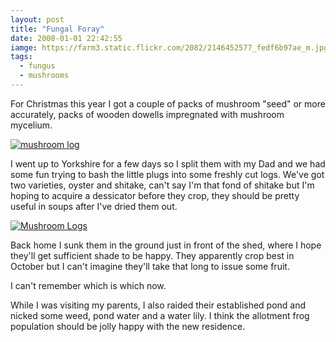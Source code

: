 ```yaml
---
layout: post
title: "Fungal Foray"
date: 2008-01-01 22:42:55
iamge: https://farm3.static.flickr.com/2082/2146452577_fedf6b97ae_m.jpg
tags:
  - fungus
  - mushrooms
---
```


For Christmas this year I got a couple of packs of mushroom "seed" or more accurately, packs of wooden dowells impregnated with mushroom mycelium.

[![mushroom log](https://farm3.static.flickr.com/2082/2146452577_fedf6b97ae_m.jpg)](https://www.flickr.com/photos/warriorwomen/2146452577/)

I went up to Yorkshire for a few days so I split them with my Dad and we had some fun trying to bash the little plugs into some freshly cut logs. We've got two varieties, oyster and shitake, can't say I'm that fond of shitake but I'm hoping to acquire a dessicator before they crop, they should be pretty useful in soups after I've dried them out.

[![Mushroom Logs](https://farm3.static.flickr.com/2183/2148493815_2298483491_m.jpg)](https://www.flickr.com/photos/warriorwomen/2148493815/)

Back home I sunk them in the ground just in front of the shed, where I hope they'll get sufficient shade to be happy. They apparently crop best in October but I can't imagine they'll take that long to issue some fruit.

I can't remember which is which now.

While I was visiting my parents, I also raided their established pond and nicked some weed, pond water and a water lily. I think the allotment frog population should be jolly happy with the new residence.
